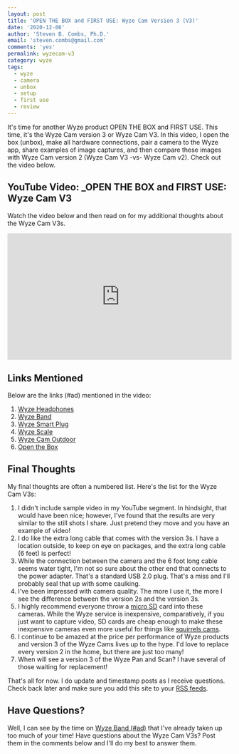 ```yaml
---
layout: post
title: 'OPEN THE BOX and FIRST USE: Wyze Cam Version 3 (V3)'
date: '2020-12-06'
author: 'Steven B. Combs, Ph.D.'
email: 'steven.combs@gmail.com'
comments: 'yes'
permalink: wyzecam-v3
category: wyze
tags:
  - wyze
  - camera
  - unbox
  - setup
  - first use
  - review
---
```


It's time for another Wyze product OPEN THE BOX and FIRST USE. This time, it's the Wyze Cam version 3 or Wyze Cam V3. In this video, I open the box (unbox), make all hardware connections, pair a camera to the Wyze app, share examples of image captures, and then compare these images with Wyze Cam version 2 (Wyze Cam V3 -vs- Wyze Cam v2). Check out the video below.

## YouTube Video: _OPEN THE BOX and FIRST USE: Wyze Cam V3

Watch the video below and then read on for my additional thoughts about the Wyze Cam V3s.

<div style="position:relative;padding-top:56.25%;"><p><iframe src="https://www.youtube.com/embed/LArZt2AKJK0" frameborder="0" allowfullscreen="true" mozallowfullscreen="true" webkitallowfullscreen="true" style="position:absolute;top:0;left:0;width:100%;height:100%;"></iframe></p></div>

## Links Mentioned

Below are the links (#ad) mentioned in the video:

1. [Wyze Headphones](https://wyze.com/wyze-headphones.html)
2. [Wyze Band](https://amzn.to/3fo229k)
3. [Wyze Smart Plug](https://amzn.to/2Y4W3ig)
4. [Wyze Scale](https://amzn.to/31SsVMs)
5. [Wyze Cam Outdoor](https://www.stevencombs.com/gadgets/2020/08/17/unbox-setup-wyze-cam-outdoor.html)
6. [ Open the Box](https://www.stevencombs.com/mega65-1)

## Final Thoughts

My final thoughts are often a numbered list. Here's the list for the Wyze Cam V3s:

1. I didn't include sample video in my YouTube segment. In hindsight, that would have been nice; however, I've found that the results are very similar to the still shots I share. Just pretend they move and you have an example of video!
2. I do like the extra long cable that comes with the version 3s. I have a location outside, to keep on eye on packages, and the extra long cable (6 feet) is perfect!
3. While the connection between the camera and the 6 foot long cable seems water tight, I'm not so sure about the other end that connects to the power adapter. That's a standard USB 2.0 plug. That's a miss and I'll probably seal that up with some caulking.
4. I've been impressed with camera quality. The more I use it, the more I see the difference between the version 2s and the version 3s.
5. I highly recommend everyone throw a [micro SD](https://amzn.to/3qAm1qM) card into these cameras. While the Wyze service is inexpensive, comparatively, if you just want to capture video, SD cards are cheap enough to make these inexpensive cameras even more useful for things like [squirrels cams](https://youtu.be/iMRspt-YkDw).
6. I continue to be amazed at the price per performance of Wyze products and version 3 of the Wyze Cams lives up to the hype. I'd love to replace every version 2 in the home, but there are just too many!
7. When will see a version 3 of the Wyze Pan and Scan? I have several of those waiting for replacement!

That's all for now. I do update and timestamp posts as I receive questions. Check back later and make sure you add this site to your [RSS feeds](https://www.stevencombs.com/rss).

## Have Questions?

Well, I can see by the time on [Wyze Band (#ad)](https://amzn.to/2PXhPQM) that I've already taken up too much of your time! Have questions about the Wyze Cam V3s? Post them in the comments below and I'll do my best to answer them.

